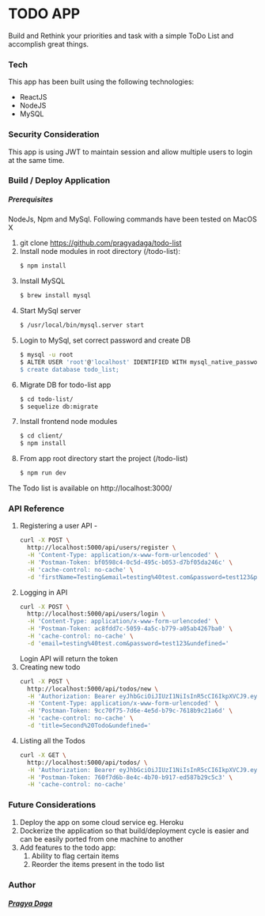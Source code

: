 # TODO APP

Build and Rethink your priorities and task with a simple ToDo List and accomplish great things.

### Tech

This app has been built using the following technologies:

* ReactJS
* NodeJS
* MySQL

### Security Consideration

This app is using JWT to maintain session and allow multiple users to login at the same time.

### Build / Deploy Application
 ##### Prerequisites
 NodeJs, Npm and MySql. Following commands have been tested on MacOS X
1. git clone https://github.com/pragyadaga/todo-list
2. Install node modules in root directory (/todo-list):  
    ```sh
    $ npm install
    ```
3.  Install MySQL
    ```sh
    $ brew install mysql
    ```
4. Start MySql server
    ```sh
    $ /usr/local/bin/mysql.server start
    ```
5. Login to MySql, set correct password and create DB
    ```sh
    $ mysql -u root
    $ ALTER USER 'root'@'localhost' IDENTIFIED WITH mysql_native_password BY 'password’;
    $ create database todo_list;
    ```
6. Migrate DB for todo-list app
    ```sh
    $ cd todo-list/
    $ sequelize db:migrate
    ```
7. Install frontend node modules
    ```sh
    $ cd client/
    $ npm install
    ```
7. From app root directory start the project (/todo-list)
    ```sh
    $ npm run dev
    ```

The Todo list is available on http://localhost:3000/

### API Reference

1. Registering a user API -
    ```sh
    curl -X POST \
      http://localhost:5000/api/users/register \
      -H 'Content-Type: application/x-www-form-urlencoded' \
      -H 'Postman-Token: bf0598c4-0c5d-495c-b053-d7bf05da246c' \
      -H 'cache-control: no-cache' \
      -d 'firstName=Testing&email=testing%40test.com&password=test123&password2=test123&lastName=App&undefined='
     ```
2. Logging in API
    ```sh
    curl -X POST \
      http://localhost:5000/api/users/login \
      -H 'Content-Type: application/x-www-form-urlencoded' \
      -H 'Postman-Token: ac8fdd7c-5059-4a5c-b779-a05ab4267ba0' \
      -H 'cache-control: no-cache' \
      -d 'email=testing%40test.com&password=test123&undefined='
    ```
    Login API will return the token
3. Creating new todo
    ```sh
    curl -X POST \
      http://localhost:5000/api/todos/new \
      -H 'Authorization: Bearer eyJhbGciOiJIUzI1NiIsInR5cCI6IkpXVCJ9.eyJpZCI6MSwiaWF0IjoxNTUxMDA0NTQ0LCJleHAiOjE1ODI1NjE0NzB9.j-EUKG5YJ2YP2eaDponjifltbTv48l7T_ZZfHrt-P9c' \
      -H 'Content-Type: application/x-www-form-urlencoded' \
      -H 'Postman-Token: 9cc70f75-7d6e-4e5d-b79c-7618b9c21a6d' \
      -H 'cache-control: no-cache' \
      -d 'title=Second%20Todo&undefined='
     ```
4. Listing all the Todos
    ```sh
    curl -X GET \
      http://localhost:5000/api/todos/ \
      -H 'Authorization: Bearer eyJhbGciOiJIUzI1NiIsInR5cCI6IkpXVCJ9.eyJpZCI6MSwiaWF0IjoxNTUxMDA0NTQ0LCJleHAiOjE1ODI1NjE0NzB9.j-EUKG5YJ2YP2eaDponjifltbTv48l7T_ZZfHrt-P9c' \
      -H 'Postman-Token: 760f7d6b-8e4c-4b70-b917-ed587b29c5c3' \
      -H 'cache-control: no-cache'
    ```

### Future Considerations

1. Deploy the app on some cloud service eg. Heroku
2. Dockerize the application so that build/deployment cycle is easier and can be easily ported from one machine to another
3. Add features to the todo app:
    1. Ability to flag certain items
    2. Reorder the items present in the todo list

### Author ###
##### [Pragya Daga](https://github.com/pragyadaga)
